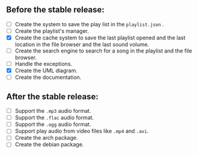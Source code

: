 ## Before the stable release:
- [ ] Create the system to save the play list in the `playlist.json` .
- [ ] Create the playlist's manager.
- [x] Create the cache system to save the last playlist opened and the last location in the file browser and the last sound volume.
- [ ] Create the search engine to search for a song in the playlist and the file browser.
- [ ] Handle the exceptions.
- [x] Create the UML diagram.
- [ ] Create the documentation.

## After the stable release:
- [ ] Support the `.mp3` audio format.
- [ ] Support the `.flac` audio format.
- [ ] Support the `.ogg` audio format.
- [ ] Support play audio from video files like `.mp4` and `.avi`.
- [ ] Create the arch package.
- [ ] Create the debian package.